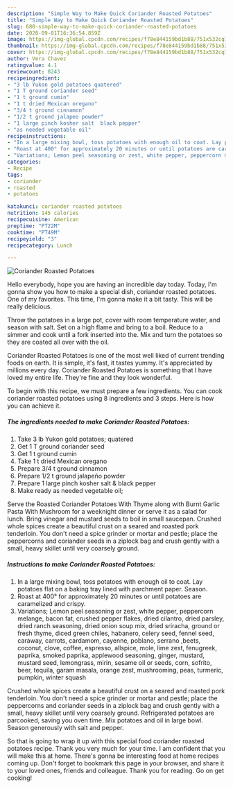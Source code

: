 ```yaml
---
description: "Simple Way to Make Quick Coriander Roasted Potatoes"
title: "Simple Way to Make Quick Coriander Roasted Potatoes"
slug: 680-simple-way-to-make-quick-coriander-roasted-potatoes
date: 2020-09-01T16:36:54.859Z
image: https://img-global.cpcdn.com/recipes/f78e844159bd1b88/751x532cq70/coriander-roasted-potatoes-recipe-main-photo.jpg
thumbnail: https://img-global.cpcdn.com/recipes/f78e844159bd1b88/751x532cq70/coriander-roasted-potatoes-recipe-main-photo.jpg
cover: https://img-global.cpcdn.com/recipes/f78e844159bd1b88/751x532cq70/coriander-roasted-potatoes-recipe-main-photo.jpg
author: Vera Chavez
ratingvalue: 4.1
reviewcount: 8243
recipeingredient:
- "3 lb Yukon gold potatoes quatered"
- "1 T ground coriander seed"
- "1 t ground cumin"
- "1 t dried Mexican oregano"
- "3/4 t ground cinnamon"
- "1/2 t ground jalapeo powder"
- "1 large pinch kosher salt  black pepper"
- "as needed vegetable oil"
recipeinstructions:
- "In a large mixing bowl, toss potatoes with enough oil to coat. Lay potatoes flat on a baking tray lined with parchment paper. Season."
- "Roast at 400° for approximately 20 minutes or until potatoes are caramelized and crispy."
- "Variations; Lemon peel seasoning or zest, white pepper, peppercorn melange, bacon fat, crushed pepper flakes, dried cilantro, dried parsley, dried ranch seasoning, dried onion soup mix, dried sriracha, ground or fresh thyme, diced green chiles, habanero, celery seed, fennel seed, caraway, carrots, cardamom, cayenne, poblano, serrano ,beets, coconut, clove, coffee, espresso, allspice, mole, lime zest, fenugreek, paprika, smoked paprika, applewood seasoning, ginger, mustard, mustard seed, lemongrass, mirin, sesame oil or seeds, corn, sofrito, beer, tequila, garam masala, orange zest, mushrooming, peas, turmeric, pumpkin, winter squash"
categories:
- Recipe
tags:
- coriander
- roasted
- potatoes

katakunci: coriander roasted potatoes 
nutrition: 145 calories
recipecuisine: American
preptime: "PT22M"
cooktime: "PT49M"
recipeyield: "3"
recipecategory: Lunch

---
```



![Coriander Roasted Potatoes](https://img-global.cpcdn.com/recipes/f78e844159bd1b88/751x532cq70/coriander-roasted-potatoes-recipe-main-photo.jpg)

Hello everybody, hope you are having an incredible day today. Today, I'm gonna show you how to make a special dish, coriander roasted potatoes. One of my favorites. This time, I'm gonna make it a bit tasty. This will be really delicious.

Throw the potatoes in a large pot, cover with room temperature water, and season with salt. Set on a high flame and bring to a boil. Reduce to a simmer and cook until a fork inserted into the. Mix and turn the potatoes so they are coated all over with the oil.

Coriander Roasted Potatoes is one of the most well liked of current trending foods on earth. It is simple, it's fast, it tastes yummy. It's appreciated by millions every day. Coriander Roasted Potatoes is something that I have loved my entire life. They're fine and they look wonderful.


To begin with this recipe, we must prepare a few ingredients. You can cook coriander roasted potatoes using 8 ingredients and 3 steps. Here is how you can achieve it.

<!--inarticleads1-->

##### The ingredients needed to make Coriander Roasted Potatoes:

1. Take 3 lb Yukon gold potatoes; quatered
1. Get 1 T ground coriander seed
1. Get 1 t ground cumin
1. Take 1 t dried Mexican oregano
1. Prepare 3/4 t ground cinnamon
1. Prepare 1/2 t ground jalapeño powder
1. Prepare 1 large pinch kosher salt &amp; black pepper
1. Make ready as needed vegetable oil;


Serve the Roasted Coriander Potatoes With Thyme along with Burnt Garlic Pasta With Mushroom for a weeknight dinner or serve it as a salad for lunch. Bring vinegar and mustard seeds to boil in small saucepan. Crushed whole spices create a beautiful crust on a seared and roasted pork tenderloin. You don&#39;t need a spice grinder or mortar and pestle; place the peppercorns and coriander seeds in a ziplock bag and crush gently with a small, heavy skillet until very coarsely ground. 

<!--inarticleads2-->

##### Instructions to make Coriander Roasted Potatoes:

1. In a large mixing bowl, toss potatoes with enough oil to coat. Lay potatoes flat on a baking tray lined with parchment paper. Season.
1. Roast at 400° for approximately 20 minutes or until potatoes are caramelized and crispy.
1. Variations; Lemon peel seasoning or zest, white pepper, peppercorn melange, bacon fat, crushed pepper flakes, dried cilantro, dried parsley, dried ranch seasoning, dried onion soup mix, dried sriracha, ground or fresh thyme, diced green chiles, habanero, celery seed, fennel seed, caraway, carrots, cardamom, cayenne, poblano, serrano ,beets, coconut, clove, coffee, espresso, allspice, mole, lime zest, fenugreek, paprika, smoked paprika, applewood seasoning, ginger, mustard, mustard seed, lemongrass, mirin, sesame oil or seeds, corn, sofrito, beer, tequila, garam masala, orange zest, mushrooming, peas, turmeric, pumpkin, winter squash


Crushed whole spices create a beautiful crust on a seared and roasted pork tenderloin. You don&#39;t need a spice grinder or mortar and pestle; place the peppercorns and coriander seeds in a ziplock bag and crush gently with a small, heavy skillet until very coarsely ground. Refrigerated potatoes are parcooked, saving you oven time. Mix potatoes and oil in large bowl. Season generously with salt and pepper. 

So that is going to wrap it up with this special food coriander roasted potatoes recipe. Thank you very much for your time. I am confident that you will make this at home. There's gonna be interesting food at home recipes coming up. Don't forget to bookmark this page in your browser, and share it to your loved ones, friends and colleague. Thank you for reading. Go on get cooking!
